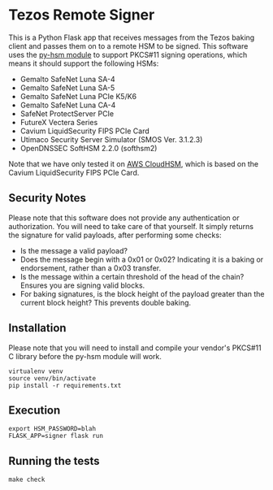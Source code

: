 # Tezos Remote Signer

This is a Python Flask app that receives messages from the Tezos baking client and passes them on to a remote HSM to be signed. This software uses the [py-hsm module](https://github.com/bentonstark/py-hsm) to support PKCS#11 signing operations, which means it should support the following HSMs:

* Gemalto SafeNet Luna SA-4
* Gemalto SafeNet Luna SA-5
* Gemalto SafeNet Luna PCIe K5/K6
* Gemalto SafeNet Luna CA-4
* SafeNet ProtectServer PCIe
* FutureX Vectera Series
* Cavium LiquidSecurity FIPS PCIe Card
* Utimaco Security Server Simulator (SMOS Ver. 3.1.2.3)
* OpenDNSSEC SoftHSM 2.2.0 (softhsm2)

Note that we have only tested it on [AWS CloudHSM](https://aws.amazon.com/cloudhsm/), which is based on the Cavium LiquidSecurity FIPS PCIe Card.

## Security Notes

Please note that this software does not provide any authentication or authorization. You will need to take care of that yourself. It simply returns the signature for valid payloads, after performing some checks:
* Is the message a valid payload?
* Does the message begin with a 0x01 or 0x02? Indicating it is a baking or endorsement, rather than a 0x03 transfer.
* Is the message within a certain threshold of the head of the chain? Ensures you are signing valid blocks.
* For baking signatures, is the block height of the payload greater than the current block height? This prevents double baking.

## Installation

Please note that you will need to install and compile your vendor's PKCS#11 C library before the py-hsm module will work.
```
virtualenv venv
source venv/bin/activate
pip install -r requirements.txt
```

## Execution
```
export HSM_PASSWORD=blah
FLASK_APP=signer flask run
```

## Running the tests
```
make check
```
